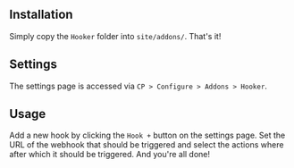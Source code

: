 ## Installation

Simply copy the `Hooker` folder into `site/addons/`. That's it!

## Settings

The settings page is accessed via `CP > Configure > Addons > Hooker`.

## Usage

Add a new hook by clicking the `Hook +` button on the settings page. Set the URL of the webhook that should be triggered and select the actions where after which it should be triggered. 
And you're all done!